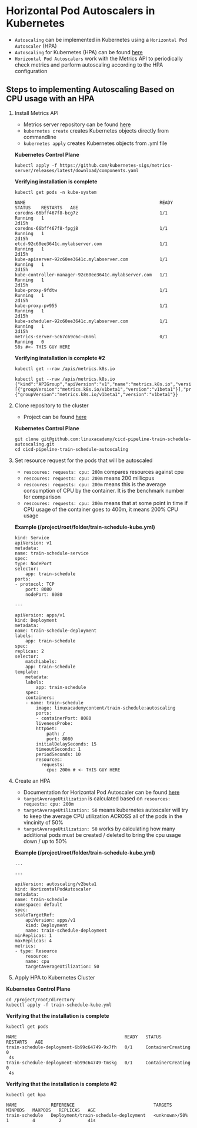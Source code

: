 # Horizontal Pod Autoscalers in Kubernetes

- `Autoscaling` can be implemented in Kubernetes using a `Horizontal Pod Autoscaler` (HPA)
- `Autoscaling` for Kubernetes (HPA) can be found [here](https://kubernetes.io/docs/tasks/run-application/horizontal-pod-autoscale/)
- `Horizontal Pod Autoscalers` work with the Metrics API to periodically check metrics and perform autoscaling according to the HPA configuration

## Steps to implementing Autoscaling Based on CPU usage with an HPA

1. Install Metrics API
    - Metrics server repository can be found [here](https://github.com/kubernetes-sigs/metrics-server)
    - `kubernetes create` creates Kubernetes objects directly from commandline
    - `kubernetes apply` creates Kubernetes objects from .yml file

    **Kubernetes Control Plane**
    ```
    kubectl apply -f https://github.com/kubernetes-sigs/metrics-server/releases/latest/download/components.yaml
    ```

    **Verifying installation is complete**
    ```
    kubectl get pods -n kube-system
    ```

    ```
    NAME                                                   READY   STATUS    RESTARTS   AGE
    coredns-66bff467f8-bcg7z                               1/1     Running   1         
    2d15h
    coredns-66bff467f8-fpgj8                               1/1     Running   1         
    2d15h
    etcd-92c60ee3641c.mylabserver.com                      1/1     Running   1         
    2d15h
    kube-apiserver-92c60ee3641c.mylabserver.com            1/1     Running   1         
    2d15h
    kube-controller-manager-92c60ee3641c.mylabserver.com   1/1     Running   1         
    2d15h
    kube-proxy-9fdtw                                       1/1     Running   1         
    2d15h
    kube-proxy-pv955                                       1/1     Running   1         
    2d15h
    kube-scheduler-92c60ee3641c.mylabserver.com            1/1     Running   1         
    2d15h
    metrics-server-5c67c69c6c-c6n6l                        0/1     Running   0         
    58s #<- THIS GUY HERE
    ```

    **Verifying installation is complete #2**

    ```
    kubectl get --raw /apis/metrics.k8s.io
    ```

    ```
    kubectl get --raw /apis/metrics.k8s.io
    {"kind":"APIGroup","apiVersion":"v1","name":"metrics.k8s.io","versions":[{"groupVersion":"metrics.k8s.io/v1beta1","version":"v1beta1"}],"preferredVersion":{"groupVersion":"metrics.k8s.io/v1beta1","version":"v1beta1"}}
    ```

2. Clone repository to the cluster
    - Project can be found [here](https://github.com/linuxacademy/cicd-pipeline-train-schedule-autoscaling)

    **Kubernetes Control Plane**
    ```
    git clone git@github.com:linuxacademy/cicd-pipeline-train-schedule-autoscaling.git
    cd cicd-pipeline-train-schedule-autoscaling
    ```

3. Set resource request for the pods that will be autoscaled
    - `rescoures: requests: cpu: 200m` compares resources against cpu 
    - `rescoures: requests: cpu: 200m` means 200 millicpus
    - `rescoures: requests: cpu: 200m` means this is the average consumption of CPU by the container. It is the benchmark number for comparison
    - `rescoures: requests: cpu: 200m` means that at some point in time if CPU usage of the container goes to 400m, it means 200% CPU usage

    **Example (/project/root/folder/train-schedule-kube.yml)**

    ```
    kind: Service
    apiVersion: v1
    metadata:
    name: train-schedule-service
    spec:
    type: NodePort
    selector:
        app: train-schedule
    ports:
    - protocol: TCP
        port: 8080
        nodePort: 8080

    ---

    apiVersion: apps/v1
    kind: Deployment
    metadata:
    name: train-schedule-deployment
    labels:
        app: train-schedule
    spec:
    replicas: 2
    selector:
        matchLabels:
        app: train-schedule
    template:
        metadata:
        labels:
            app: train-schedule
        spec:
        containers:
        - name: train-schedule
            image: linuxacademycontent/train-schedule:autoscaling
            ports:
            - containerPort: 8080
            livenessProbe:
            httpGet:
                path: /
                port: 8080
            initialDelaySeconds: 15
            timeoutSeconds: 1
            periodSeconds: 10
            resources:
              requests:
                cpu: 200m # <- THIS GUY HERE
    ```

3. Create an HPA
    - Documentation for Horizontal Pod Autoscaler can be found [here](https://kubernetes.io/docs/tasks/run-application/horizontal-pod-autoscale-walkthrough/)
    - `targetAverageUtilization` is calculated based on `resources: requests: cpu: 200m`
    - `targetAverageUtilization: 50` means kubernetes autoscaler will try to keep the average CPU utilization ACROSS all of the pods in the vincinity of 50%
    - `targetAverageUtilization: 50` works by calculating how many additional pods must be created / deleted to bring the cpu usage down / up to 50% 

    **Example (/project/root/folder/train-schedule-kube.yml)**
    ```
    ...

    ---

    apiVersion: autoscaling/v2beta1
    kind: HorizontalPodAutoscaler
    metadata:
    name: train-schedule
    namespace: default
    spec:
    scaleTargetRef:
        apiVersion: apps/v1
        kind: Deployment
        name: train-schedule-deployment
    minReplicas: 1
    maxReplicas: 4
    metrics:
    - type: Resource
        resource:
        name: cpu
        targetAverageUtilization: 50
    ```

4. Apply HPA to Kubernetes Cluster

**Kubernetes Control Plane**
```
cd /project/root/directory
kubectl apply -f train-schedule-kube.yml
```

**Verifying that the installation is complete**
```
kubectl get pods 
```

```
NAME                                         READY   STATUS              RESTARTS   AGE
train-schedule-deployment-6b99c64749-9x7fh   0/1     ContainerCreating   0         
 4s
train-schedule-deployment-6b99c64749-tmskg   0/1     ContainerCreating   0         
 4s
```

**Verifying that the installation is complete #2**
```
kubectl get hpa 
```

```
NAME             REFERENCE                              TARGETS         MINPODS   MAXPODS   REPLICAS   AGE
train-schedule   Deployment/train-schedule-deployment   <unknown>/50%   1         4         2          41s
```
